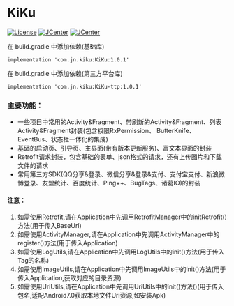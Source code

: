 # KiKu
[![License](https://img.shields.io/badge/License%20-Apache%202-337ab7.svg)](https://www.apache.org/licenses/LICENSE-2.0)
[![JCenter](https://img.shields.io/badge/%20Kiku.JCenter%20-1.0.1-5bc0de.svg)](https://bintray.com/jerrneon/maven/Kiku/_latestVersion)
[![JCenter](https://img.shields.io/badge/%20Kiku.ttp.JCenter%20-1.0.1-5bc0de.svg)](https://bintray.com/jerrneon/maven/Kiku-ttp/_latestVersion)

在 build.gradle 中添加依赖(基础库)

    implementation 'com.jn.kiku:KiKu:1.0.1'
    
在 build.gradle 中添加依赖(第三方平台库)

    implementation 'com.jn.kiku:KiKu-ttp:1.0.1'

### 主要功能：
* 一些项目中常用的Activity&Fragment、带刷新的Activity&Fragment、列表Activity&Fragment封装(包含权限RxPermission、
  ButterKnife、EventBus、状态栏一体化的集成)
* 基础的启动页、引导页、主界面(带有版本更新服务)、富文本界面的封装
* Retrofit请求封装，包含基础的表单、json格式的请求，还有上传图片和下载文件的请求
* 常用第三方SDK(QQ分享&登录、微信分享&登录&支付、支付宝支付、新浪微博登录、友盟统计、百度统计、Ping++、BugTags、诸葛IO)的封装

#### 注意：
1. 如需使用Retrofit,请在Application中先调用RetrofitManager中的initRetrofit()方法(用于传入BaseUrl)
2. 如需使用ActivityManager,请在Application中先调用ActivityManager中的register()方法(用于传入Application)
3. 如需使用LogUtils,请在Application中先调用LogUtils中的init()方法(用于传入Tag的名称)
4. 如需使用ImageUtils,请在Application中先调用ImageUtils中的init()方法(用于传入Application,获取对应的目录资源)
5. 如需使用UriUtils,请在Application中先调用UriUtils中的init()方法()(用于传入包名,适配Android7.0获取本地文件Uri资源,如安装Apk)


